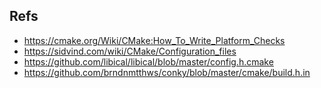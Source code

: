 ## Refs
* <https://cmake.org/Wiki/CMake:How_To_Write_Platform_Checks>
* <https://sidvind.com/wiki/CMake/Configuration_files>
* <https://github.com/libical/libical/blob/master/config.h.cmake>
* <https://github.com/brndnmtthws/conky/blob/master/cmake/build.h.in>
